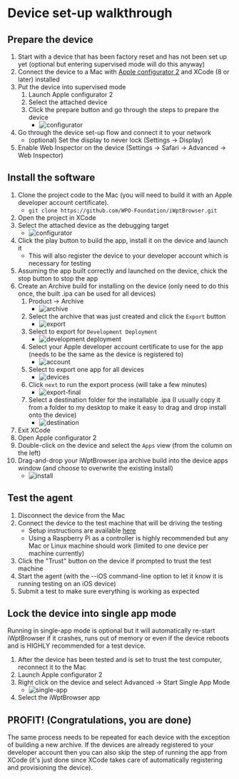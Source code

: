 # Device set-up walkthrough

## Prepare the device
1. Start with a device that has been factory reset and has not been set up yet (optional but entering supervised mode will do this anyway)
1. Connect the device to a Mac with [Apple configurator 2](https://itunes.apple.com/us/app/apple-configurator-2/id1037126344?mt=12) and XCode (8 or later) installed
1. Put the device into supervised mode
    1. Launch Apple configurator 2
    1. Select the attached device
    1. Click the prepare button and go through the steps to prepare the device
        * ![configurator](images/configurator.png)
1. Go through the device set-up flow and connect it to your network
    * (optional) Set the display to never lock (Settings -> Display)
1. Enable Web Inspector on the device (Settings -> Safari -> Advanced -> Web Inspector)

## Install the software
1. Clone the project code to the Mac (you will need to build it with an Apple developer account certificate).
    * ```git clone https://github.com/WPO-Foundation/iWptBrowser.git```
1. Open the project in XCode
1. Select the attached device as the debugging target
    * ![configurator](images/target.png)
1. Click the play button to build the app, install it on the device and launch it
    * This will also register the device to your developer account which is necessary for testing
1. Assuming the app built correctly and launched on the device, chick the stop button to stop the app
1. Create an Archive build for installing on the device (only need to do this once, the built .ipa can be used for all devices)
    1. Product -> Archive
        * ![archive](images/archive.png)
    1. Select the archive that was just created and click the ```Export``` button
        * ![export](images/export.png)
    1. Select to export for ```Development Deployment```
        * ![development deployment](images/export-development.png)
    1. Select your Apple developer account certificate to use for the app (needs to be the same as the device is registered to)
        * ![account](images/account.png)
    1. Select to export one app for all devices
        * ![devices](images/export-devices.png)
    1. Click ```next``` to run the export process (will take a few minutes)
        * ![export-final](images/export-final.png)
    1. Select a destination folder for the installable .ipa (I usually copy it from a folder to my desktop to make it easy to drag and drop install onto the device)
        * ![destination](images/destination.png)
1. Exit XCode
1. Open Apple configurator 2
1. Double-click on the device and select the ```Apps``` view (from the column on the left)
1. Drag-and-drop your iWptBrowser.ipa archive build into the device apps window (and choose to overwrite the existing install)
    * ![install](images/install.png)

## Test the agent
1. Disconnect the device from the Mac
1. Connect the device to the test machine that will be driving the testing
    * Setup instructions are available [here](https://github.com/WPO-Foundation/wptagent/blob/master/docs/install.md)
    * Using a Raspberry Pi as a controller is highly recommended but any Mac or Linux machine should work (limited to one device per machine currently)
1. Click the "Trust" button on the device if prompted to trust the test machine
1. Start the agent (with the --iOS command-line option to let it know it is running testing on an iOS device)
1. Submit a test to make sure everything is working as expected

## Lock the device into single app mode
Running in single-app mode is optional but it will automatically re-start iWptBrowser if it crashes, runs out of memory or even if the device reboots and is HIGHLY recommended for a test device.
1. After the device has been tested and is set to trust the test computer, reconnect it to the Mac
1. Launch Apple configurator 2
1. Right click on the device and select Advanced -> Start Single App Mode
    * ![single-app](images/single-app.png)
1. Select the iWptBrowser app

## PROFIT! (Congratulations, you are done)
The same process needs to be repeated for each device with the exception of building a new archive.  If the devices are already registered to your developer account then you can also skip the step of running the app from XCode (it's just done since XCode takes care of automatically registering and provisioning the device).